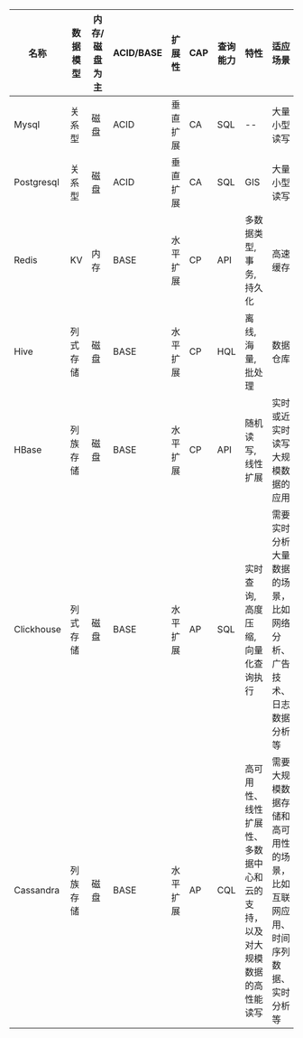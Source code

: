|名称|数据模型|内存/磁盘为主|ACID/BASE|扩展性|CAP|查询能力|特性|适应场景|OLTP/OLAP|
|---|-------|-------|---------|-----|---|-------|---|--------|-------|
|Mysql|关系型|磁盘|ACID|垂直扩展|CA|SQL|--|大量小型读写|OLTP|
|Postgresql|关系型|磁盘|ACID|垂直扩展|CA|SQL|GIS|大量小型读写|OLTP|
|Redis|KV|内存|BASE|水平扩展|CP|API|多数据类型,事务,持久化|高速缓存|OLTP|
|Hive|列式存储|磁盘|BASE|水平扩展|CP|HQL|离线,海量,批处理|数据仓库|OLAP|
|HBase|列族存储|磁盘|BASE|水平扩展|CP|API|随机读写,线性扩展|实时或近实时读写大规模数据的应用|OLAP|
|Clickhouse|列式存储|磁盘|BASE|水平扩展|AP|SQL|实时查询,高度压缩,向量化查询执行|需要实时分析大量数据的场景，比如网络分析、广告技术、日志数据分析等|OLAP|
|Cassandra|列族存储|磁盘|BASE|水平扩展|AP|CQL|高可用性、线性扩展性、多数据中心和云的支持，以及对大规模数据的高性能读写|需要大规模数据存储和高可用性的场景，比如互联网应用、时间序列数据、实时分析等|OLTP|